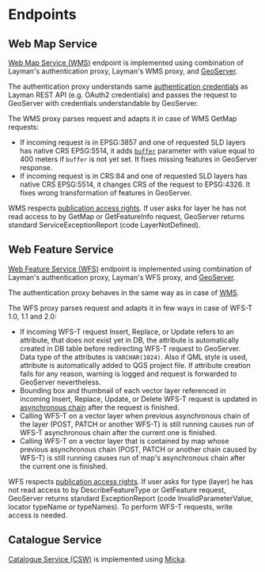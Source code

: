 # Endpoints

## Web Map Service
[Web Map Service (WMS)](https://www.opengeospatial.org/standards/wms) endpoint is implemented using combination of Layman's authentication proxy, Layman's WMS proxy, and [GeoServer](https://docs.geoserver.org/2.13.0/user/services/wms/reference.html).

The authentication proxy understands same [authentication credentials](security.md#authentication) as Layman REST API (e.g. OAuth2 credentials) and passes the request to GeoServer with credentials understandable by GeoServer.

The WMS proxy parses request and adapts it in case of WMS GetMap requests:
- If incoming request is in EPSG:3857 and one of requested SLD layers has native CRS EPSG:5514, it adds [`buffer`](https://docs.geoserver.org/latest/en/user/services/wms/vendor.html#buffer) parameter with value equal to 400 meters if `buffer` is not yet set. It fixes missing features in GeoServer response.
- If incoming request is in CRS:84 and  one of requested SLD layers has native CRS EPSG:5514, it changes CRS of the request to EPSG:4326. It fixes wrong transformation of features in GeoServer.

WMS respects [publication access rights](security.md#publication-access-rights). If user asks for layer he has not read access to by GetMap or GetFeatureInfo request, GeoServer returns standard ServiceExceptionReport (code LayerNotDefined).

## Web Feature Service
[Web Feature Service (WFS)](https://www.opengeospatial.org/standards/wfs) endpoint is implemented using combination of Layman's authentication proxy, Layman's WFS proxy, and [GeoServer](https://docs.geoserver.org/2.13.0/user/services/wfs/reference.html).

The authentication proxy behaves in the same way as in case of [WMS](#web-map-service).

The WFS proxy parses request and adapts it in few ways in case of WFS-T 1.0, 1.1 and 2.0:
- If incoming WFS-T request Insert, Replace, or Update refers to an attribute, that does not exist yet in DB, the attribute is automatically created in DB table before redirecting WFS-T request to GeoServer. Data type of the attributes is `VARCHAR(1024)`. Also if QML style is used, attribute is automatically added to QGS project file. If attribute creation fails for any reason, warning is logged and request is forwarded to GeoServer nevertheless.
- Bounding box and thumbnail of each vector layer referenced in incoming Insert, Replace, Update, or Delete WFS-T request is updated in [asynchronous chain](async-tasks.md) after the request is finished.
- Calling WFS-T on a vector layer when previous asynchronous chain of the layer (POST, PATCH or another WFS-T) is still running causes run of WFS-T asynchronous chain after the current one is finished.
- Calling WFS-T on a vector layer that is contained by map whose previous asynchronous chain (POST, PATCH or another chain caused by WFS-T) is still running causes run of map's asynchronous chain after the current one is finished.

WFS respects [publication access rights](security.md#publication-access-rights). If user asks for type (layer) he has not read access to by DescribeFeatureType or GetFeature request, GeoServer returns standard ExceptionReport (code InvalidParameterValue, locator typeName or typeNames). To perform WFS-T requests, write access is needed.

## Catalogue Service
[Catalogue Service (CSW)](https://www.opengeospatial.org/standards/cat) is implemented using [Micka](https://github.com/hsrs-cz/Micka).
